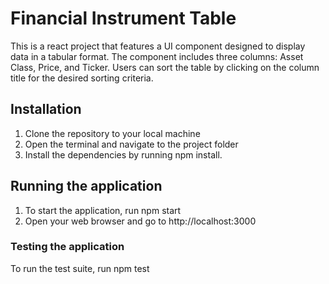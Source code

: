 # Financial Instrument Table

This is a react project that features a UI component designed to display data in a tabular format. The component includes three columns: Asset Class, Price, and Ticker. Users can sort the table by clicking on the column title for the desired sorting criteria.

## Installation

1. Clone the repository to your local machine
2. Open the terminal and navigate to the project folder
3. Install the dependencies by running npm install.

## Running the application
1. To start the application, run npm start
2. Open your web browser and go to http://localhost:3000

### Testing the application
To run the test suite, run npm test
